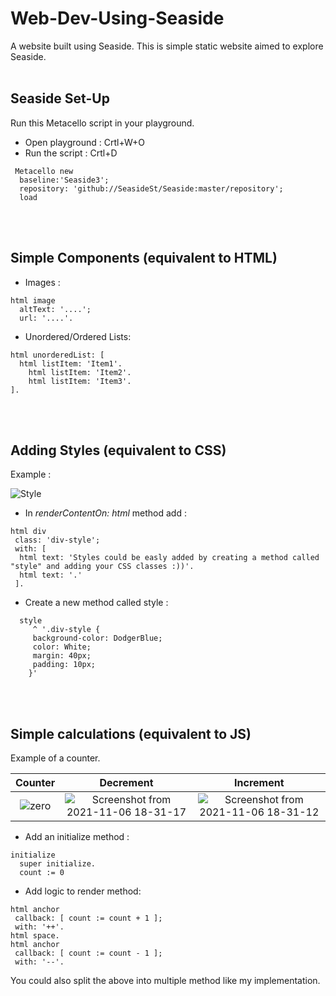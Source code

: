 # Web-Dev-Using-Seaside

A website built using Seaside. This is simple static website aimed to explore Seaside. <br><br/>

## Seaside Set-Up

Run this Metacello script in your playground.
- Open playground : Crtl+W+O
- Run the script : Crtl+D

```Smalltalk
 Metacello new
  baseline:'Seaside3';
  repository: 'github://SeasideSt/Seaside:master/repository';
  load
```
<br><br/>

## Simple Components (equivalent to HTML)

- Images : 
```Smalltalk
html image 
  altText: '....';
  url: '....'.
```

- Unordered/Ordered Lists:
```Smalltalk
html unorderedList: [ 
  html listItem: 'Item1'.
	html listItem: 'Item2'.
	html listItem: 'Item3'. 
].
```

<br><br/>

## Adding Styles (equivalent to CSS)

Example :

![Style](https://user-images.githubusercontent.com/60187935/140610678-0e4d7734-b879-4e67-9ff7-1a2444961a4c.png)

- In *renderContentOn: html* method add :
```Smalltalk
html div 
 class: 'div-style';
 with: [ 
  html text: 'Styles could be easly added by creating a method called "style" and adding your CSS classes :))'.
  html text: '.' 
 ].
```

- Create a new method called style :

```Smalltalk
  style
	 ^ '.div-style {
	 background-color: DodgerBlue;
	 color: White;
	 margin: 40px;
	 padding: 10px;
	}'
```



<br><br/>


## Simple calculations (equivalent to JS)

Example of a counter.

Counter             |  Decrement           | Increment
:-------------------------:|:-------------------------: | :-------------------------:
![zero](https://user-images.githubusercontent.com/60187935/140610786-3bee1684-317f-49e8-a25c-461c33cd95da.png)  | ![Screenshot from 2021-11-06 18-31-17](https://user-images.githubusercontent.com/60187935/140610828-7a8e3ff7-3e20-498e-98cc-b5d9af6be03a.png) | ![Screenshot from 2021-11-06 18-31-12](https://user-images.githubusercontent.com/60187935/140610861-16f9e2ca-54b3-41fd-8f7a-ab195abdd992.png)

- Add an initialize method :
```Smalltalk
initialize
  super initialize.
  count := 0
```
- Add logic to render method:
```Smalltalk
html anchor
 callback: [ count := count + 1 ];
 with: '++'.
html space.
html anchor
 callback: [ count := count - 1 ];
 with: '--'.
```
You could also split the above into multiple method like my implementation.


